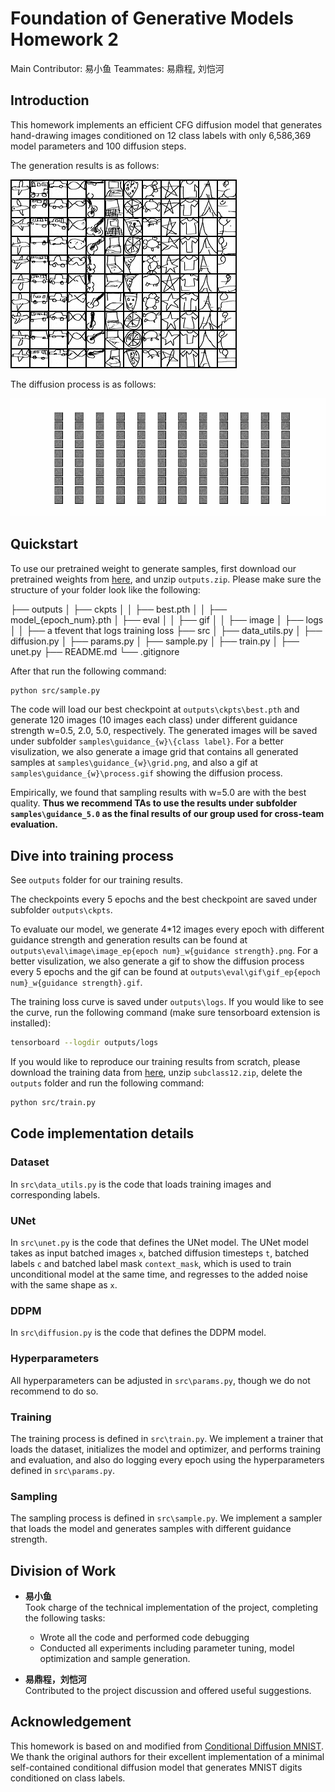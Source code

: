 # Foundation of Generative Models Homework 2

Main Contributor: 易小鱼
Teammates: 易鼎程, 刘恺河

## Introduction

This homework implements an efficient CFG diffusion model that generates hand-drawing images conditioned on 12 class labels with only 6,586,369 model parameters and 100 diffusion steps.

The generation results is as follows:

![grid](samples/guidance_5.0/grid.png)

The diffusion process is as follows:

![process](samples/guidance_5.0/process.gif)

## Quickstart

To use our pretrained weight to generate samples, first download our pretrained weights from [here](https://disk.pku.edu.cn/link/AAB7B62ABD9E0D4239AD9C3AB4A9973710), and unzip `outputs.zip`. Please make sure the structure of your folder look like the following:

├── outputs
│   ├── ckpts
│   │   ├── best.pth
│   │   ├── model_{epoch_num}.pth
│   ├── eval
│   │   ├── gif
│   │   ├── image
│   ├── logs
│   │   ├── a tfevent that logs training loss
├── src
│   ├── data_utils.py
│   ├── diffusion.py
│   ├── params.py
│   ├── sample.py
│   ├── train.py
│   ├── unet.py
├── README.md
└── .gitignore

After that run the following command:

```bash
python src/sample.py
```

The code will load our best checkpoint at `outputs\ckpts\best.pth` and generate 120 images (10 images each class) under different guidance strength w=0.5, 2.0, 5.0, respectively. The generated images will be saved under subfolder `samples\guidance_{w}\{class label}`. For a better visulization, we also generate a image grid that contains all generated samples at `samples\guidance_{w}\grid.png`, and also a gif at `samples\guidance_{w}\process.gif` showing the diffusion process.

Empirically, we found that sampling results with w=5.0 are with the best quality. **Thus we recommend TAs to use the results under subfolder `samples\guidance_5.0` as the final results of our group used for cross-team evaluation.**

## Dive into training process

See `outputs` folder for our training results.

The checkpoints every 5 epochs and the best checkpoint are saved under subfolder `outputs\ckpts`.

To evaluate our model, we generate 4*12 images every epoch with different guidance strength and generation results can be found at `outputs\eval\image\image_ep{epoch num}_w{guidance strength}.png`. For a better visulization, we also generate a gif to show the diffusion process every 5 epochs and the gif can be found at `outputs\eval\gif\gif_ep{epoch num}_w{guidance strength}.gif`.

The training loss curve is saved under `outputs\logs`. If you would like to see the curve, run the following command (make sure tensorboard extension is installed):

```bash
tensorboard --logdir outputs/logs
```

If you would like to reproduce our training results from scratch, please download the training data from [here](https://disk.pku.edu.cn/anyshare/zh-cn/link/AAFBDF996C62914377A13FD9B9B239AD6C?_tb=none&expires_at=2025-02-01T10%3A48%3A48%2B08%3A00&item_type=file&password_required=false&title=subclass12-dataset&type=anonymous), unzip `subclass12.zip`, delete the `outputs` folder and run the following command:

```bash
python src/train.py
```

## Code implementation details

### Dataset

In `src\data_utils.py` is the code that loads training images and corresponding labels.

### UNet

In `src\unet.py` is the code that defines the UNet model. The UNet model takes as input batched images `x`, batched diffusion timesteps `t`, batched labels `c` and batched label mask `context_mask`, which is used to train unconditional model at the same time, and regresses to the added noise with the same shape as `x`.

### DDPM

In `src\diffusion.py` is the code that defines the DDPM model.

### Hyperparameters

All hyperparameters can be adjusted in `src\params.py`, though we do not recommend to do so.

### Training

The training process is defined in `src\train.py`. We implement a trainer that loads the dataset, initializes the model and optimizer, and performs training and evaluation, and also do logging every epoch using the hyperparameters defined in `src\params.py`.

### Sampling

The sampling process is defined in `src\sample.py`. We implement a sampler that loads the model and generates samples with different guidance strength.

## Division of Work

- **易小鱼**  
  Took charge of the technical implementation of the project, completing the following tasks:  
  - Wrote all the code and performed code debugging
  - Conducted all experiments including parameter tuning, model optimization and sample generation.


- **易鼎程，刘恺河**  
  Contributed to the project discussion and offered useful suggestions.

## Acknowledgement

This homework is based on and modified from [Conditional Diffusion MNIST](https://github.com/TeaPearce/Conditional_Diffusion_MNIST/blob/main/script.py). We thank the original authors for their excellent implementation of a minimal self-contained conditional diffusion model that generates MNIST digits conditioned on class labels.
